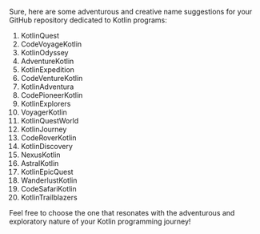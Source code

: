 Sure, here are some adventurous and creative name suggestions for your GitHub repository dedicated to Kotlin programs:

1. KotlinQuest
2. CodeVoyageKotlin
3. KotlinOdyssey
4. AdventureKotlin
5. KotlinExpedition
6. CodeVentureKotlin
7. KotlinAdventura
8. CodePioneerKotlin
9. KotlinExplorers
10. VoyagerKotlin
11. KotlinQuestWorld
12. KotlinJourney
13. CodeRoverKotlin
14. KotlinDiscovery
15. NexusKotlin
16. AstralKotlin
17. KotlinEpicQuest
18. WanderlustKotlin
19. CodeSafariKotlin
20. KotlinTrailblazers

Feel free to choose the one that resonates with the adventurous and exploratory nature of your Kotlin programming journey!